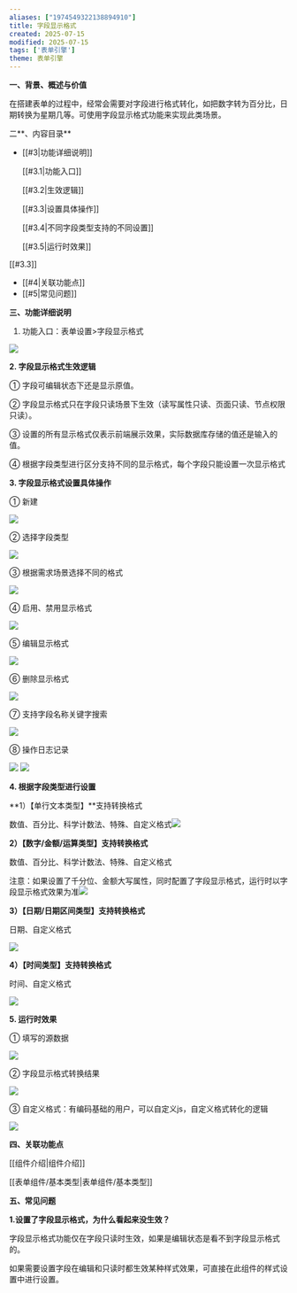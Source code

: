 ```yaml
---
aliases: ["1974549322138894910"]
title: 字段显示格式
created: 2025-07-15
modified: 2025-07-15
tags: ['表单引擎']
theme: 表单引擎
---
```


**一、背景、概述与价值**

在搭建表单的过程中，经常会需要对字段进行格式转化，如把数字转为百分比，日期转换为星期几等。可使用字段显示格式功能来实现此类场景。

二**、内容目录**

- [[#3|功能详细说明]]

  [[#3.1|功能入口]]

  [[#3.2|生效逻辑]]

  [[#3.3|设置具体操作]]

  [[#3.4|不同字段类型支持的不同设置]]

  [[#3.5|运行时效果]]

[[#3.3]]

- [[#4|关联功能点]]
- [[#5|常见问题]]

**三、功能详细说明**

1. 功能入口：表单设置>字段显示格式

![](ab19bef3ed0eda4e17185facfd3dcc06.jpg)

**2. 字段显示格式生效逻辑**

① 字段可编辑状态下还是显示原值。

② 字段显示格式只在字段只读场景下生效（读写属性只读、页面只读、节点权限只读）。

③ 设置的所有显示格式仅表示前端展示效果，实际数据库存储的值还是输入的值。

④ 根据字段类型进行区分支持不同的显示格式，每个字段只能设置一次显示格式

**3. 字段显示格式设置具体操作**

① 新建

![](d6adf0e23971268ae41956e5ec48c3a2.jpg)

② 选择字段类型

![](fafee04b7ff3f95ea9b97d72362c0b0c.jpg)

③ 根据需求场景选择不同的格式

![](8f0d47de97c122fc11ed2709bd2554d2.jpg)

④ 启用、禁用显示格式

![](7e4427cbdca00a20edddb1af7b9cbea4.jpg)

⑤ 编辑显示格式

![](cc641612f1fa332ea6aa5d51ce0dea24.jpg)

⑥ 删除显示格式

![](a97acf5612f36605aad61dbd14227310.jpg)

⑦ 支持字段名称关键字搜索

![](887787dc9dacb425b1c69575c3e2f7de.jpg)

⑧ 操作日志记录

![](192d73ec7698dd49e535d98dac01ba60.jpg) ![](c037088a8ca2d9ef93669e1f79af63d1.jpg)

**4. 根据字段类型进行设置**

**1）【单行文本类型】**支持转换格式

数值、百分比、科学计数法、特殊、自定义格式![](0930701c15c943b7371d8dbb75196d2d.jpg)

**2）【数字/金额/运算类型】支持转换格式**

数值、百分比、科学计数法、特殊、自定义格式

注意：如果设置了千分位、金额大写属性，同时配置了字段显示格式，运行时以字段显示格式效果为准![](28ac7833bcd922e147a0d1928181b472.jpg)

**3）【日期/日期区间类型】支持转换格式**

日期、自定义格式

![](17a651d2796fae73a0f654d7cae6a09c.jpg)

**4）【时间类型】支持转换格式**

时间、自定义格式

![](11a3ebf99f9007a5f735df76deadf770.jpg)

**5. 运行时效果**

① 填写的源数据

![](a7e461590e69b3a15ebc21c5ce1364b7.jpg)

② 字段显示格式转换结果

![](2501850a33d93adbdb4789233f83c068.jpg)

③ 自定义格式：有编码基础的用户，可以自定义js，自定义格式转化的逻辑

![](8ec407306807c4574f46adc4bffe2121.jpg)

**四、关联功能点**

[[组件介绍|组件介绍]]

[[表单组件/基本类型|表单组件/基本类型]]

**五、常见问题**

**1.设置了字段显示格式，为什么看起来没生效？**

字段显示格式功能仅在字段只读时生效，如果是编辑状态是看不到字段显示格式的。

如果需要设置字段在编辑和只读时都生效某种样式效果，可直接在此组件的样式设置中进行设置。